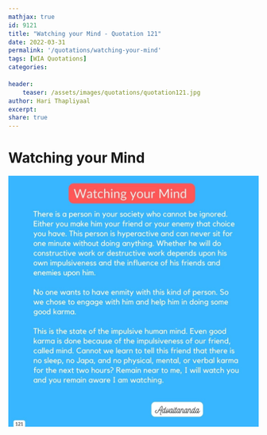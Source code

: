```yaml
---
mathjax: true
id: 9121
title: "Watching your Mind - Quotation 121"
date: 2022-03-31
permalink: '/quotations/watching-your-mind'
tags: [WIA Quotations] 
categories: 

header:
    teaser: /assets/images/quotations/quotation121.jpg
author: Hari Thapliyaal 
excerpt:
share: true 
---
```


# Watching your Mind

![Watching your Mind](/assets/images/quotations/quotation121.jpg)
